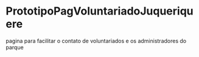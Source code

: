 # PrototipoPagVoluntariadoJuqueriquere
pagina para facilitar o contato de voluntariados e os administradores do parque
